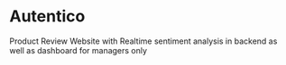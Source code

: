 # Autentico
Product Review Website with Realtime sentiment analysis in backend as well as dashboard for managers only
